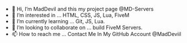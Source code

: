 - 👋 Hi, I’m MadDevil and this my project page @MD-Servers
- 👀 I’m interested in ... HTML, CSS, JS, Lua, FiveM
- 🌱 I’m currently learning ... Git, JS, Lua.
- 💞️ I’m looking to collaborate on ... build FiveM Servers.
- 📫 How to reach me ... Contact Me In My GitHub Account @MadDeviil

<!---
MD-Servers/MD-Servers is a ✨ special ✨ repository because its `README.md` (this file) appears on your GitHub profile.
You can click the Preview link to take a look at your changes.
--->
